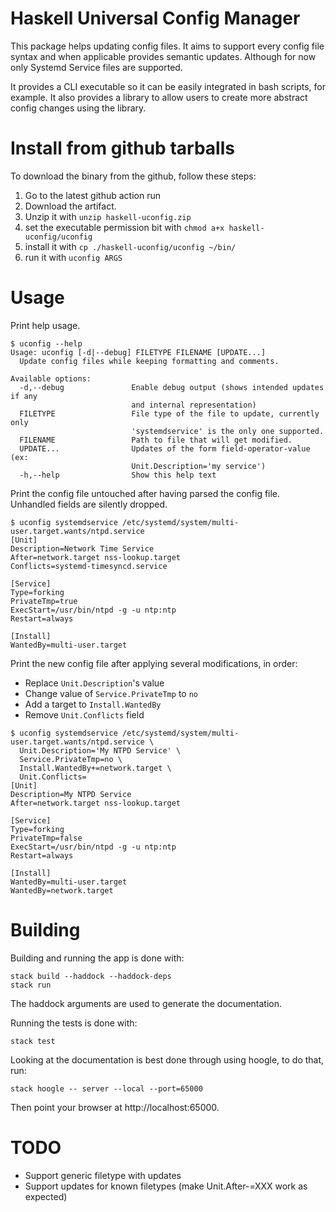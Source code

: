# Haskell Universal Config Manager

This package helps updating config files. It aims to support every
config file syntax and when applicable provides semantic updates.
Although for now only Systemd Service files are supported.

It provides a CLI executable so it can be easily integrated in bash
scripts, for example. It also provides a library to allow users to
create more abstract config changes using the library.

# Install from github tarballs

To download the binary from the github, follow these steps:
1. Go to the latest github action run
2. Download the artifact.
3. Unzip it with `unzip haskell-uconfig.zip`
4. set the executable permission bit with `chmod a+x haskell-uconfig/uconfig`
5. install it with `cp ./haskell-uconfig/uconfig ~/bin/`
6. run it with `uconfig ARGS`

# Usage

Print help usage.

```
$ uconfig --help
Usage: uconfig [-d|--debug] FILETYPE FILENAME [UPDATE...]
  Update config files while keeping formatting and comments.

Available options:
  -d,--debug               Enable debug output (shows intended updates if any
                           and internal representation)
  FILETYPE                 File type of the file to update, currently only
                           'systemdservice' is the only one supported.
  FILENAME                 Path to file that will get modified.
  UPDATE...                Updates of the form field-operator-value (ex:
                           Unit.Description='my service')
  -h,--help                Show this help text
```

Print the config file untouched after having parsed the config file.
Unhandled fields are silently dropped.

```
$ uconfig systemdservice /etc/systemd/system/multi-user.target.wants/ntpd.service
[Unit]
Description=Network Time Service
After=network.target nss-lookup.target
Conflicts=systemd-timesyncd.service

[Service]
Type=forking
PrivateTmp=true
ExecStart=/usr/bin/ntpd -g -u ntp:ntp
Restart=always

[Install]
WantedBy=multi-user.target
```

Print the new config file after applying several modifications, in
order:
- Replace `Unit.Description`'s value
- Change value of `Service.PrivateTmp` to `no`
- Add a target to `Install.WantedBy`
- Remove `Unit.Conflicts` field

```
$ uconfig systemdservice /etc/systemd/system/multi-user.target.wants/ntpd.service \
  Unit.Description='My NTPD Service' \
  Service.PrivateTmp=no \
  Install.WantedBy+=network.target \
  Unit.Conflicts=
[Unit]
Description=My NTPD Service
After=network.target nss-lookup.target

[Service]
Type=forking
PrivateTmp=false
ExecStart=/usr/bin/ntpd -g -u ntp:ntp
Restart=always

[Install]
WantedBy=multi-user.target
WantedBy=network.target
```

# Building

Building and running the app is done with:

```
stack build --haddock --haddock-deps
stack run
```

The haddock arguments are used to generate the documentation.

Running the tests is done with:

```
stack test
```

Looking at the documentation is best done through using hoogle, to do
that, run:

```
stack hoogle -- server --local --port=65000
```

Then point your browser at http://localhost:65000.

# TODO

- Support generic filetype with updates
- Support updates for known filetypes (make Unit.After-=XXX work as expected)
